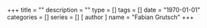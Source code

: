 +++
title = ""
description = ""
type = []
tags = []
date = "1970-01-01"
categories = []
series = []
[ author ]
  name = "Fabian Grutsch"
+++